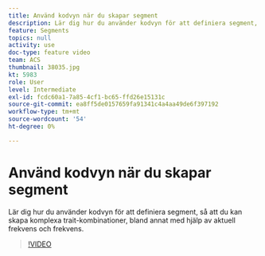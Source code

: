 ```yaml
---
title: Använd kodvyn när du skapar segment
description: Lär dig hur du använder kodvyn för att definiera segment, så att du kan skapa komplexa trait-kombinationer, bland annat med hjälp av aktuell frekvens och frekvens.
feature: Segments
topics: null
activity: use
doc-type: feature video
team: ACS
thumbnail: 38035.jpg
kt: 5983
role: User
level: Intermediate
exl-id: fcdc60a1-7a85-4cf1-bc65-ffd26e15131c
source-git-commit: ea8ff5de0157659fa91341c4a4aa49de6f397192
workflow-type: tm+mt
source-wordcount: '54'
ht-degree: 0%

---
```


# Använd kodvyn när du skapar segment

Lär dig hur du använder kodvyn för att definiera segment, så att du kan skapa komplexa trait-kombinationer, bland annat med hjälp av aktuell frekvens och frekvens.

>[!VIDEO](https://video.tv.adobe.com/v/38035/?quality=12&learn=on)

